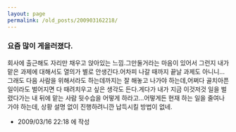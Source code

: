 ```yaml
---
layout: page
permalink: /old_posts/200903162218/
---
```


### 요즘 많이 게을러졌다.

회사에 출근해도 자리만 채우고 앉아있는 느낌.그만둘거라는 마음이 있어서 그런지 내가 맡은 과제에 대해서도 열의가 별로 안생긴다.어차피 나갈 때까지 끝날 과제도 아니니...그래도 다음 사람을 위해서라도 하는데까지는 잘 해놓고 나가야 하는데,어쩌다 골치아픈 일이라도 벌어지면 다 때려치우고 싶은 생각도 든다.게다가 내가 지금 이것저것 일을 벌렸다가는 내 뒤에 맡는 사람 뒷수습을 어떻게 하라고...어떻게든 현재 하는 일을 줄여나가야 하는데, 상황 설명 없이 진행하려니깐 납득시킬 방법이 없네.



- 2009/03/16 22:18 에 작성